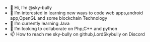 - 👋 Hi, I’m @sky-bully
- 👀 I’m interested in learning new ways to code web apps,android app,OpenGL and some blockchain Technology 
- 🌱 I’m currently learning Java
- 💞️ I’m looking to collaborate on Php,C++ and python
- 📫 How to reach me sky-bully on github,LordSkybully on Discord

<!---
sky-bully/sky-bully is a ✨ special ✨ repository because its `README.md` (this file) appears on your GitHub profile.
You can click the Preview link to take a look at your changes.
--->
